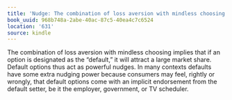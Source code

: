 ```yaml
---
title: 'Nudge: The combination of loss aversion with mindless choosing impl…'
book_uuid: 968b748a-2abe-40ac-87c5-40ea4c7c6524
location: '631'
source: kindle
---
```


The combination of loss aversion with mindless choosing implies that if an option is designated as the “default,” it will attract a large market share. Default options thus act as powerful nudges. In many contexts defaults have some extra nudging power because consumers may feel, rightly or wrongly, that default options come with an implicit endorsement from the default setter, be it the employer, government, or TV scheduler.